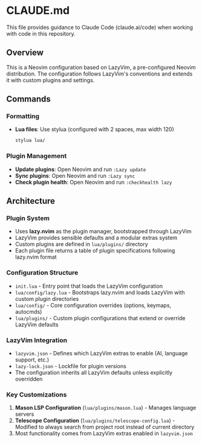 # CLAUDE.md

This file provides guidance to Claude Code (claude.ai/code) when working with code in this repository.

## Overview

This is a Neovim configuration based on LazyVim, a pre-configured Neovim distribution. The configuration follows LazyVim's conventions and extends it with custom plugins and settings.

## Commands

### Formatting
- **Lua files**: Use stylua (configured with 2 spaces, max width 120)
  ```bash
  stylua lua/
  ```

### Plugin Management
- **Update plugins**: Open Neovim and run `:Lazy update`
- **Sync plugins**: Open Neovim and run `:Lazy sync`
- **Check plugin health**: Open Neovim and run `:checkhealth lazy`

## Architecture

### Plugin System
- Uses **lazy.nvim** as the plugin manager, bootstrapped through LazyVim
- LazyVim provides sensible defaults and a modular extras system
- Custom plugins are defined in `lua/plugins/` directory
- Each plugin file returns a table of plugin specifications following lazy.nvim format

### Configuration Structure
- `init.lua` - Entry point that loads the LazyVim configuration
- `lua/config/lazy.lua` - Bootstraps lazy.nvim and loads LazyVim with custom plugin directories
- `lua/config/` - Core configuration overrides (options, keymaps, autocmds)
- `lua/plugins/` - Custom plugin configurations that extend or override LazyVim defaults

### LazyVim Integration
- `lazyvim.json` - Defines which LazyVim extras to enable (AI, language support, etc.)
- `lazy-lock.json` - Lockfile for plugin versions
- The configuration inherits all LazyVim defaults unless explicitly overridden

### Key Customizations
1. **Mason LSP Configuration** (`lua/plugins/mason.lua`) - Manages language servers
2. **Telescope Configuration** (`lua/plugins/telescope-config.lua`) - Modified to always search from project root instead of current directory
3. Most functionality comes from LazyVim extras enabled in `lazyvim.json`